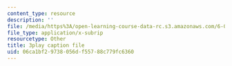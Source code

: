 ```yaml
---
content_type: resource
description: ''
file: /media/https%3A/open-learning-course-data-rc.s3.amazonaws.com/6-046j-design-and-analysis-of-algorithms-spring-2015/06ca1bf29738056df55788c779fc6360_VYZGlgzr_As.srt
file_type: application/x-subrip
resourcetype: Other
title: 3play caption file
uid: 06ca1bf2-9738-056d-f557-88c779fc6360
---
```


